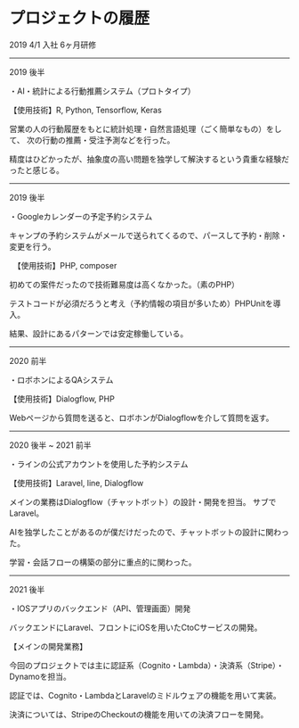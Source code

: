 # プロジェクトの履歴

2019 4/1 入社 6ヶ月研修

----

2019 後半

・AI・統計による行動推薦システム（プロトタイプ）

【使用技術】R, Python, Tensorflow, Keras

営業の人の行動履歴をもとに統計処理・自然言語処理（ごく簡単なもの）をして、
次の行動の推薦・受注予測などを行った。

精度はひどかったが、抽象度の高い問題を独学して解決するという貴重な経験だったと感じる。

----

2019 後半

・Googleカレンダーの予定予約システム

キャンプの予約システムがメールで送られてくるので、パースして予約・削除・変更を行う。

　【使用技術】PHP, composer

初めての案件だったので技術難易度は高くなかった。（素のPHP）

テストコードが必須だろうと考え（予約情報の項目が多いため）PHPUnitを導入。

結果、設計にあるパターンでは安定稼働している。

----

2020 前半

・ロボホンによるQAシステム

【使用技術】Dialogflow, PHP

Webページから質問を送ると、ロボホンがDialogflowを介して質問を返す。

----

2020 後半 ~ 2021 前半

・ラインの公式アカウントを使用した予約システム

【使用技術】Laravel, line, Dialogflow

メインの業務はDialogflow（チャットボット）の設計・開発を担当。
サブでLaravel。

AIを独学したことがあるのが僕だけだったので、チャットボットの設計に関わった。

学習・会話フローの構築の部分に重点的に関わった。

----

2021 後半

・IOSアプリのバックエンド（API、管理画面）開発

バックエンドにLaravel、フロントにiOSを用いたCtoCサービスの開発。

【メインの開発業務】

今回のプロジェクトでは主に認証系（Cognito・Lambda）・決済系（Stripe）・Dynamoを担当。

認証では、Cognito・LambdaとLaravelのミドルウェアの機能を用いて実装。

決済については、StripeのCheckoutの機能を用いての決済フローを開発。
 